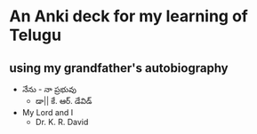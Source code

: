 # An Anki deck for my learning of Telugu 
## using my grandfather's autobiography

* నేను - నా ప్రభువు 
  * డా|| కే. ఆర్. డేవిడ్ 
* My Lord and I
  * Dr. K. R. David
